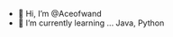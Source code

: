 - 👋 Hi, I’m @Aceofwand
- 🌱 I’m currently learning ... Java, Python

<!---
Aceofwand/Aceofwand is a ✨ special ✨ repository because its `README.md` (this file) appears on your GitHub profile.
You can click the Preview link to take a look at your changes.
--->

